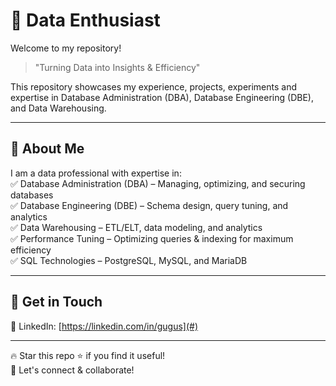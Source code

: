 # 🚀 Data Enthusiast  

Welcome to my repository!  

> "Turning Data into Insights & Efficiency"  

This repository showcases my experience, projects, experiments and expertise in Database Administration (DBA), Database Engineering (DBE), and Data Warehousing.  

---

## 🔹 About Me  
I am a data professional with expertise in:  
✅ Database Administration (DBA) – Managing, optimizing, and securing databases  
✅ Database Engineering (DBE) – Schema design, query tuning, and analytics  
✅ Data Warehousing – ETL/ELT, data modeling, and analytics  
✅ Performance Tuning – Optimizing queries & indexing for maximum efficiency  
✅ SQL Technologies – PostgreSQL, MySQL, and MariaDB  

---

## 🔹 Get in Touch  
📌 LinkedIn: [https://linkedin.com/in/gugus](#)  

---

🔥 Star this repo ⭐️ if you find it useful!  
💬 Let's connect & collaborate!
